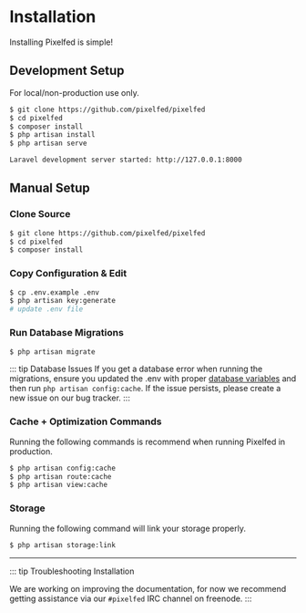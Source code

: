 # Installation

Installing Pixelfed is simple!

<!-- ## Quick Setup
Use our installer for the easiest installation. It will detect and try to fix any issues it encounters during installation.

```bash
$ git clone https://github.com/pixelfed/pixelfed
$ cd pixelfed
$ composer install
$ php artisan install
``` -->

## Development Setup
For local/non-production use only.
```bash
$ git clone https://github.com/pixelfed/pixelfed
$ cd pixelfed
$ composer install
$ php artisan install
$ php artisan serve

Laravel development server started: http://127.0.0.1:8000
```

## Manual Setup

### Clone Source
```bash
$ git clone https://github.com/pixelfed/pixelfed
$ cd pixelfed
$ composer install
```

### Copy Configuration & Edit
```bash
$ cp .env.example .env
$ php artisan key:generate
# update .env file
```

### Run Database Migrations
```bash
$ php artisan migrate
```

::: tip Database Issues
If you get a database error when running the migrations, ensure you updated the .env with proper [database variables](#) and then run ```php artisan config:cache```. If the issue persists, please create a new issue on our bug tracker.
:::

### Cache + Optimization Commands
Running the following commands is recommend when running Pixelfed in production.

```bash
$ php artisan config:cache
$ php artisan route:cache
$ php artisan view:cache
```

### Storage
Running the following command will link your storage properly.

```bash
$ php artisan storage:link
```
----
::: tip Troubleshooting Installation

We are working on improving the documentation, for now we recommend getting assistance via our ```#pixelfed``` IRC channel on freenode.
:::
